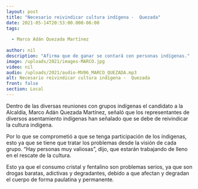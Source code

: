```yaml
---
layout: post
title: "Necesario reivindicar cultura indígena -  Quezada"
date: 2021-05-14T20:53:00.000-06:00
tags:
  
  - Marco Adán Quezada Martínez
  
author: nil
description: "Afirma que de ganar se contará con personas indígenas."
image: /uploads/2021/images-MARCO.jpg
video: nil
audio: /uploads/2021/audio-MV06_MARCO_QUEZADA.mp3
alt: Necesario reivindicar cultura indígena -  Quezada
front: false
section: Local
---
```


Dentro de las diversas reuniones con grupos indígenas el candidato a la Alcaldía, Marco Adán Quezada Martínez, señaló que los representantes de diversos asentamiento indígenas han señalado que se debe de reivindicar la cultura indígena.

Por lo que se comprometió a que se tenga participación de los índigenas, esto ya que se tiene que tratar los problemas desde la visión de cada grupo. “Hay personas muy valiosas”, dijo, que estarán trabajando de lleno en el rescate de la cultura.

Esto ya que el consumo cristal y fentalino son problemas serios, ya que son drogas baratas, adictivas y degradantes, debido a que afectan y degradan el cuerpo de forma paulatina y permanente.
